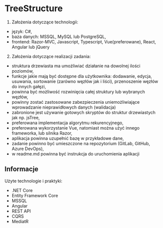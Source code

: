 # TreeStructure

1. Założenia dotyczące technologii:
- język: C#,
- baza danych: MSSQL, MySQL lub PostgreSQL,
- frontend: Razor-MVC, Javascript, Typescript, Vue(preferowane), React, Angular lub jQuery
2. Założenia dotyczące realizacji zadania:
- struktura drzewiasta ma umożliwiać działanie na dowolnej ilości poziomów,
- funkcje jakie mają być dostępne dla użytkownika: dodawanie, edycja, usuwania, sortowanie (zarówno węzłów jak i liści), przenoszenie węzłów do innych gałęzi,
- powinna być możliwość rozwinięcia całej struktury lub wybranych węzłów,
- powinny zostać zastosowane zabezpieczenia uniemożliwiające wprowadzanie nieprawidłowych danych (walidacja)
- zabronione jest używanie gotowych skryptów do struktur drzewiastych jak np. jsTree,
- preferowana implementacja algorytmu rekurencyjnego,
- preferowana wykorzystanie Vue, natomiast można użyć innego frameworka, lub silnika Razor,
- aplikacja powinna uzupełnić bazę w przykładowe dane,
- zadanie powinno być umieszczone na repozytorium (GitLab, GitHub, Azure DevOps),
- w readme.md powinna być instrukcja do uruchomienia aplikacji

## Informacje
Użyte technologie i praktyki:
- .NET Core
- Entity Framework Core
- MSSQL
- Angular
- REST API
- CQRS
- MediatR
